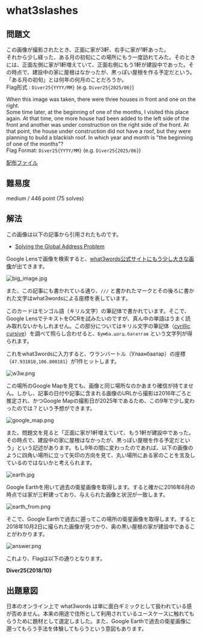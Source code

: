 # what3slashes

## 問題文

この画像が撮影されたとき、正面に家が3軒、右手に家が1軒あった。  
それから少し経った、ある月の初旬にこの場所にもう一度訪れてみた。そのときには、正面左側に家が1軒増えていて、正面右側にもう1軒が建設中であった。その時点で、建設中の家に屋根はなかったが、黒っぽい屋根を作る予定だという。  
「ある月の初旬」とは何年の何月のことだろうか。  
Flag形式 : `Diver25{YYYY/MM}` (e.g. `Diver25{2025/06}`)

When this image was taken, there were three houses in front and one on the right.  
Some time later, at the beginning of one of the months, I visited this place again. At that time, one more house had been added to the left side of the front and another was under construction on the right side of the front. At that point, the house under construction did not have a roof, but they were planning to build a blackish roof.
In which year and month is "the beginning of one of the months"?  
Flag Format: `Diver25{YYYY/MM}` (e.g. `Diver25{2025/06}`)



[配布ファイル](./public)

## 難易度

medium / 446 point (75 solves)

## 解法

この画像は以下の記事から引用されたものです。

- [Solving the Global Address Problem](https://www.howwegettonext.com/solving-the-global-address-problem/)

Google Lensで画像を検索すると、[what3words公式サイトにもう少し大きな画像](https://what3words.com/de/news/general/mongol-post)が出てきます。

![big_image.jpg](./big_image.jpg)

また、この記事にも書かれている通り、`///` と書かれたマークとその後ろに書かれた文字はwhat3wordsによる座標を表しています。

このカードはモンゴル語（キリル文字）の筆記体で書かれています。そこで、Google LensでテキストをOCRを試みたいのですが、真ん中の単語はうまく読み取れないかもしれません。この部分についてはキリル文字の筆記体（[cyrillic cursive](https://en.wikipedia.org/wiki/Russian_cursive)）を調べて照らし合わせると、`Бумба.цогц.бататгав` という文字列が得られます。  

これをwhat3wordsに入力すると、ウランバートル（Улаанбаатар）の座標（`47.931018,106.800181`）が1件ヒットします。

![w3w.png](./w3w.png)

この場所のGoogle Mapを見ても、画像と同じ場所なのかあまり確信が持てません。しかし、記事の日付や記事に含まれる画像のURLから撮影は2016年ごろと推定され、かつGoogle Mapの撮影日が2025年であるため、この9年で少し変わったのでは？という予想ができます。

![google_map.png](./google_map.png)

また、問題文を見ると「正面に家が1軒増えていて、もう1軒が建設中であった。その時点で、建設中の家に屋根はなかったが、黒っぽい屋根を作る予定だという」という記述があります。もし9年の間に変わったのであれば、以下の画像のように四角い場所に立って矢印の方向を見て、丸い場所にある家のことを言及しているのではないかと考えられます。

![earth.jpg](./earth.jpg)

Google Earthを用いて過去の衛星画像を取得します。すると確かに2016年6月の時点では家が三軒建っており、与えられた画像と状況が一致します。

![earth_from.png](./earth_from.png)

そこで、Google Earthで過去に遡ってこの場所の衛星画像を取得します。すると2018年10月2日に撮られた画像が見つかり、奥の黒い屋根の家が建設中であることがわかります。

![answer.png](./answer.png)

これより、Flagは以下の通りとなります。

**Diver25{2018/10}**

## 出題意図

日本のオンライン上で what3words は単に面白ギミックとして扱われている感が否めません。本来の用途で住所として利用されているユースケースに触れてもらうために題材として選定しました。また、Google Earthで過去の衛星画像に遡ってもらう手法を体験してもらうという意図もあります。